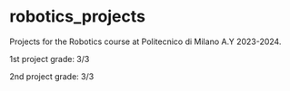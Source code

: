 # robotics_projects
Projects for the Robotics course at Politecnico di Milano A.Y 2023-2024.

1st project grade: 3/3

2nd project grade: 3/3
